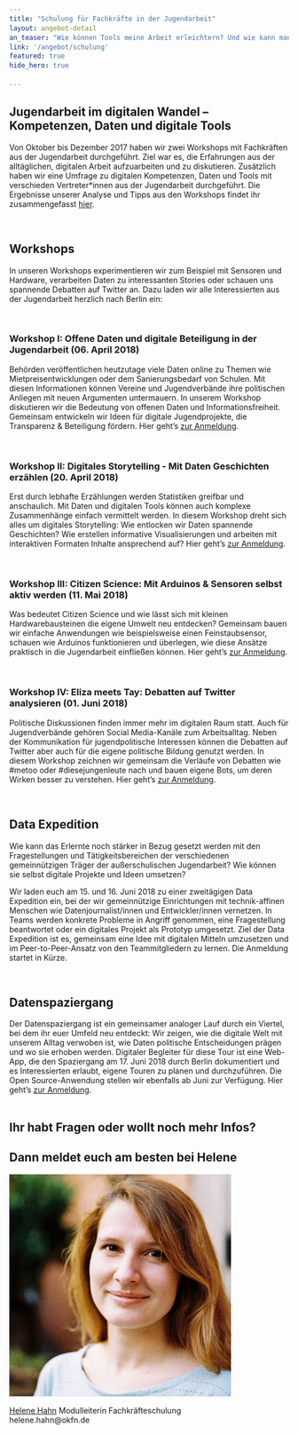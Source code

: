 ```yaml
---
title: "Schulung für Fachkräfte in der Jugendarbeit"
layout: angebot-detail
an_teaser: "Wie können Tools meine Arbeit erleichtern? Und wie kann man mit Daten gute Geschichten erzählen? Wir wollen Jugendverbände und gemeinnützige Organisationen in der Jugendarbeit auf dem Weg in die Digitalisierung begleiten: Dazu bieten wir verschiedene Workshops und Formate an, in denen wir mit digitalen Tools experimentieren und gemeinsam tiefer in die Welt der Daten eintauchen."
link: '/angebot/schulung'
featured: true
hide_hero: true

---
```

<h2>Jugendarbeit im digitalen Wandel – Kompetenzen, Daten und digitale Tools</h2>
<p>
	Von Oktober bis Dezember 2017 haben wir zwei Workshops mit Fachkräften aus der Jugendarbeit durchgeführt. Ziel war es, die Erfahrungen aus der alltäglichen, digitalen Arbeit aufzuarbeiten und zu diskutieren. Zusätzlich haben wir eine Umfrage zu digitalen Kompetenzen, Daten und Tools mit verschieden Vertreter*innen aus der Jugendarbeit durchgeführt. Die Ergebnisse unserer Analyse und Tipps aus den Workshops findet ihr zusammengefasst <a class="highlight-grey" href="https://bedarfsanalyse.demokratielabore.de">hier</a>.
</p><br>
<h2>Workshops</h2>
<p>
	In unseren Workshops experimentieren wir zum Beispiel mit Sensoren und Hardware, verarbeiten Daten zu interessanten Stories oder schauen uns spannende Debatten auf Twitter an. Dazu laden wir alle Interessierten aus der Jugendarbeit herzlich nach Berlin ein:
</p><br>

<h3>Workshop I: Offene Daten und digitale Beteiligung in der Jugendarbeit (06. April 2018)</h3>
<p>
Behörden veröffentlichen heutzutage viele Daten online zu Themen wie Mietpreisentwicklungen oder dem Sanierungsbedarf von Schulen. Mit diesen Informationen können Vereine und Jugendverbände ihre politischen Anliegen mit neuen Argumenten untermauern. In unserem Workshop diskutieren wir die Bedeutung von offenen Daten und Informationsfreiheit. Gemeinsam entwickeln wir Ideen für digitale Jugendprojekte, die Transparenz & Beteiligung fördern. Hier geht’s <a class="highlight-grey" href="https://goo.gl/forms/BIp8tBFxbTWUP2Ox2">zur Anmeldung</a>.
</p><br>

<h3>Workshop II: Digitales Storytelling - Mit Daten Geschichten erzählen (20. April 2018)</h3>
<p>
Erst durch lebhafte Erzählungen werden Statistiken greifbar und anschaulich. Mit Daten und digitalen Tools können auch komplexe Zusammenhänge einfach vermittelt werden. In diesem Workshop dreht sich alles um digitales Storytelling: Wie entlocken wir Daten spannende Geschichten? Wie erstellen informative Visualisierungen und arbeiten mit interaktiven Formaten Inhalte ansprechend auf? Hier geht’s <a class="highlight-grey" href="https://goo.gl/forms/BIp8tBFxbTWUP2Ox2">zur Anmeldung</a>.
</p><br>
 
<h3>Workshop III: Citizen Science: Mit Arduinos & Sensoren selbst aktiv werden (11. Mai 2018)</h3>
<p>
Was bedeutet Citizen Science und wie lässt sich mit kleinen Hardwarebausteinen die eigene Umwelt neu entdecken? Gemeinsam bauen wir einfache Anwendungen wie beispielsweise einen Feinstaubsensor, schauen wie Arduinos funktionieren und überlegen, wie diese Ansätze praktisch in die Jugendarbeit einfließen können. Hier geht’s <a class="highlight-grey" href="https://goo.gl/forms/BIp8tBFxbTWUP2Ox2">zur Anmeldung</a>.
</p><br>

<h3>Workshop IV: Eliza meets Tay: Debatten auf Twitter analysieren (01. Juni 2018)</h3>
<p>
Politische Diskussionen finden immer mehr im digitalen Raum statt. Auch für Jugendverbände gehören Social Media-Kanäle zum Arbeitsalltag. Neben der Kommunikation für jugendpolitische Interessen können die Debatten auf Twitter aber auch für die eigene politische Bildung genutzt werden. In diesem Workshop zeichnen wir gemeinsam die Verläufe von Debatten wie #metoo oder #diesejungenleute nach und bauen eigene Bots, um deren Wirken besser zu verstehen. Hier geht’s <a class="highlight-grey" href="https://goo.gl/forms/BIp8tBFxbTWUP2Ox2">zur Anmeldung</a>.
</p><br>

<h2>Data Expedition</h2>
<p>
	Wie kann das Erlernte noch stärker in Bezug gesetzt werden mit den Fragestellungen und Tätigkeitsbereichen der verschiedenen gemeinnützigen Träger der außerschulischen Jugendarbeit? Wie können sie selbst digitale Projekte und Ideen umsetzen?
</p>
<p>
	Wir laden euch am 15. und 16. Juni 2018 zu einer zweitägigen Data Expedition ein, bei der wir gemeinnützige Einrichtungen mit technik-affinen Menschen wie Datenjournalist/innen und Entwickler/innen vernetzen. In Teams werden konkrete Probleme in Angriff genommen, eine Fragestellung beantwortet oder ein digitales Projekt als Prototyp umgesetzt. Ziel der Data Expedition ist es, gemeinsam eine Idee mit digitalen Mitteln umzusetzen und im Peer-to-Peer-Ansatz von den Teammitgliedern zu lernen. Die Anmeldung startet in Kürze. 
</p><br>

<h2>Datenspaziergang</h2>
<p>
	Der Datenspaziergang ist ein gemeinsamer analoger Lauf durch ein Viertel, bei dem ihr euer Umfeld neu entdeckt: Wir zeigen, wie die digitale Welt mit unserem Alltag verwoben ist, wie Daten politische Entscheidungen prägen und wo sie erhoben werden. Digitaler Begleiter für diese Tour ist eine Web-App, die den Spaziergang am 17. Juni 2018 durch Berlin dokumentiert und es Interessierten erlaubt, eigene Touren zu planen und durchzuführen. Die Open Source-Anwendung stellen wir ebenfalls ab Juni zur Verfügung. Hier geht’s <a class="highlight-grey" href="https://goo.gl/forms/BIp8tBFxbTWUP2Ox2">zur Anmeldung</a>. <br><br>

<div class="fond__grey-bright join__statement">
    <div class="container text-center">
        <div class="row">
            <h2>Ihr habt Fragen oder wollt noch mehr Infos?</h2> 
            <h2> Dann meldet euch am besten bei Helene</h2>
            <div class="members justify-content-md-center">
                <a class="members-image-wrap" href="mailto:helene.hahn@okfn.de"><img class="img-circle member-avatar" alt="Helene Hahn" src="/img/avatars/helene.jpg"></a>
            </div>
<p>
    <span class="speaker-name"><a class="text__blue" href="mailto:helene.hahn@okfn.de">Helene Hahn</a> </span>Modulleiterin Fachkräfteschulung<br>helene.hahn@okfn.de
</p>
</div>
</div>
</div>




